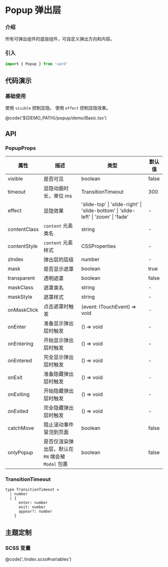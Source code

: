 # Popup 弹出层

### 介绍

所有可弹出组件的底层组件，可自定义弹出方向和内容。

### 引入

```ts
import { Popup } from 'sard'
```

## 代码演示

### 基础使用

使用 `visible` 控制显隐。
使用 `effect` 控制显隐效果。

@code('${DEMO_PATH}/popup/demo/Basic.tsx')

## API

### PopupProps

| 属性         | 描述                                              | 类型                                                                               | 默认值 |
| ------------ | ------------------------------------------------- | ---------------------------------------------------------------------------------- | ------ |
| visible      | 是否可见                                          | boolean                                                                            | false  |
| timeout      | 显隐动画时长，单位 ms                             | TransitionTimeout                                                                  | 300    |
| effect       | 显隐效果                                          | 'slide-top' \| 'slide-right' \| 'slide-bottom' \| 'slide-left' \| 'zoom' \| 'fade' | -      |
| contentClass | `content` 元素类名                                | string                                                                             | -      |
| contentStyle | `content` 元素样式                                | CSSProperties                                                                      | -      |
| zIndex       | 弹出层的层级                                      | number                                                                             | -      |
| mask         | 是否显示遮罩                                      | boolean                                                                            | true   |
| transparent  | 透明遮罩                                          | boolean                                                                            | false  |
| maskClass    | 遮罩类名                                          | string                                                                             | -      |
| maskStyle    | 遮罩样式                                          | string                                                                             | -      |
| onMaskClick  | 点击遮罩时触发                                    | (event: ITouchEvent) => void                                                       | -      |
| onEnter      | 准备显示弹出层时触发                              | () => void                                                                         | -      |
| onEntering   | 开始显示弹出层时触发                              | () => void                                                                         | -      |
| onEntered    | 完全显示弹出层时触发                              | () => void                                                                         | -      |
| onExit       | 准备隐藏弹出层时触发                              | () => void                                                                         | -      |
| onExiting    | 开始隐藏弹出层时触发                              | () => void                                                                         | -      |
| onExited     | 完全隐藏弹出层时触发                              | () => void                                                                         | -      |
| catchMove    | 阻止滚动事件冒泡到页面                            | boolean                                                                            | false  |
| onlyPopup    | 是否仅渲染弹出层，默认在 `RN` 端会被 `Modal` 包裹 | boolean                                                                            | false  |

### TransitionTimeout

```tsx
type TransitionTimeout =
  | number
  | {
      enter: number
      exit: number
      appear?: number
    }
```

## 主题定制

### SCSS 变量

@code('./index.scss#variables')
